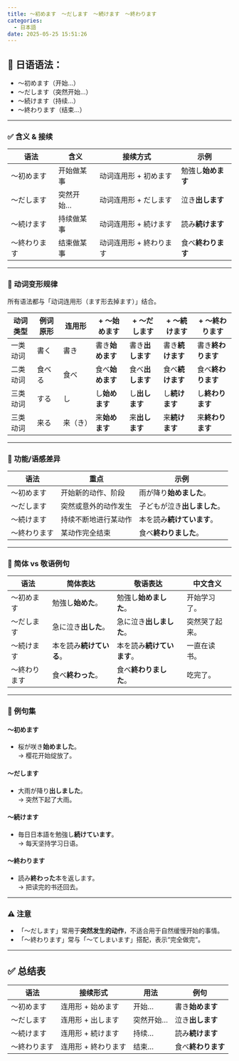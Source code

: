 ```yaml
---
title: 〜初めます　〜だします　〜続けます　〜終わります
categories:
  - 日本語
date: 2025-05-25 15:51:26
---
```


## 📘 日语语法：
- 〜初めます（开始…）
- 〜だします（突然开始…）
- 〜続けます（持续…）
- 〜終わります（结束…）

---

### ✅ 含义 & 接续

| 语法            | 含义             | 接续方式         | 示例                       |
|-----------------|------------------|------------------|---------------------------|
| 〜初めます      | 开始做某事       | 动词连用形 + 初めます | 勉強し**始めます**         |
| 〜だします      | 突然开始…       | 动词连用形 + だします | 泣き**出します**           |
| 〜続けます      | 持续做某事       | 动词连用形 + 続けます | 読み**続けます**           |
| 〜終わります    | 结束做某事       | 动词连用形 + 終わります | 食べ**終わります**         |

---

### 🔹 动词变形规律

所有语法都与「动词连用形（ます形去掉ます）」结合。

| 动词类型  | 例词原形 | 连用形         | + 〜始めます   | + 〜だします    | + 〜続けます    | + 〜終わります    |
|----------|----------|----------------|-----------------|-----------------|-----------------|-------------------|
| 一类动词  | 書く     | 書き           | 書き**始めます**  | 書き**出します**  | 書き**続けます**  | 書き**終わります**  |
| 二类动词  | 食べる   | 食べ           | 食べ**始めます**  | 食べ**出します**  | 食べ**続けます**  | 食べ**終わります**  |
| 三类动词  | する     | し             | し**始めます**    | し**出します**    | し**続けます**    | し**終わります**    |
| 三类动词  | 来る     | 来（き）       | 来**始めます**    | 来**出します**    | 来**続けます**    | 来**終わります**    |

---

### 🎯 功能/语感差异

| 语法         | 重点                     | 示例                           |
|--------------|--------------------------|--------------------------------|
| 〜初めます   | 开始新的动作、阶段         | 雨が降り**始めました**。        |
| 〜だします   | 突然或意外的动作发生       | 子どもが泣き**出しました**。    |
| 〜続けます   | 持续不断地进行某动作       | 本を読み**続けています**。      |
| 〜終わります | 某动作完全结束            | 食べ**終わりました**。          |

---

### 👥 简体 vs 敬语例句

| 语法          | 简体表达                             | 敬语表达                             | 中文含义              |
|---------------|--------------------------------------|--------------------------------------|-----------------------|
| 〜初めます    | 勉強し**始めた**。                    | 勉強し**始めました**。                | 开始学习了。           |
| 〜だします    | 急に泣き**出した**。                  | 急に泣き**出しました**。              | 突然哭了起来。         |
| 〜続けます    | 本を読み**続けている**。               | 本を読み**続けています**。            | 一直在读书。           |
| 〜終わります  | 食べ**終わった**。                    | 食べ**終わりました**。                | 吃完了。               |

---

### 📝 例句集

#### 〜初めます
- 桜が咲き**始めました**。  
  → 樱花开始绽放了。

#### 〜だします
- 大雨が降り**出しました**。  
  → 突然下起了大雨。

#### 〜続けます
- 毎日日本語を勉強し**続けています**。  
  → 每天坚持学习日语。

#### 〜終わります
- 読み**終わった**本を返します。  
  → 把读完的书还回去。

---

### ⚠️ 注意
- 「〜だします」常用于**突然发生的动作**，不适合用于自然缓慢开始的事情。
- 「〜終わります」常与「〜てしまいます」搭配，表示“完全做完”。

---

## ✅ 总结表

| 语法          | 接续形式              | 用法                         | 例句                      |
|---------------|-----------------------|------------------------------|---------------------------|
| 〜初めます    | 连用形 + 始めます     | 开始…                       | 書き**始めます**          |
| 〜だします    | 连用形 + 出します     | 突然开始…                   | 泣き**出します**          |
| 〜続けます    | 连用形 + 続けます     | 持续…                       | 読み**続けます**          |
| 〜終わります  | 连用形 + 終わります   | 结束…                       | 食べ**終わります**        |

